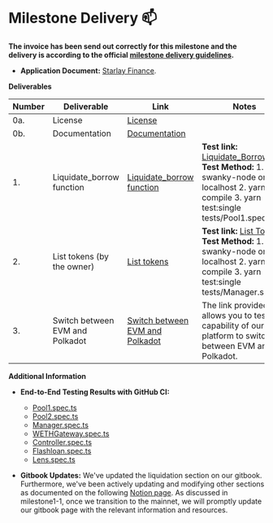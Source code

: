 # Milestone Delivery :mailbox:

**The invoice has been send out correctly for this milestone and the delivery is according to the official [milestone delivery guidelines](https://github.com/smart-contract-bounty/Support-Docs/blob/master/milestone-deliverables-guidelines.md).**  

* **Application Document:** [Starlay Finance](https://github.com/Chidasan/Ecosystem-Grants/blob/master/applications/starlay_finance.md).

**Deliverables**

| Number | Deliverable | Link | Notes |
| ------------- | ------------- | ------------- |------------- |
| 0a. | License | [License](https://github.com/starlay-finance/starlay-protocol-wasm/blob/0576d244710c7a0e904479721682929ddbff51c3/LICENSE.md) | 　|
| 0b. | Documentation | [Documentation](https://docs.starlay.finance) |　 |
| 1. | Liquidate_borrow function | [Liquidate_borrow function](https://github.com/starlay-finance/starlay-protocol-wasm/blob/0576d244710c7a0e904479721682929ddbff51c3/logics/impls/pool/mod.rs#L434)  | **Test link:** [Liquidate_Borrow](https://github.com/starlay-finance/starlay-protocol-wasm/blob/0576d244710c7a0e904479721682929ddbff51c3/tests/Pool1.spec.ts#L716) **Test Method:** 1. Run swanky-node on localhost 2. yarn compile 3. yarn test:single tests/Pool1.spec.ts |
| 2. | List tokens (by the owner) | [List tokens](https://github.com/starlay-finance/starlay-protocol-wasm/blob/0576d244710c7a0e904479721682929ddbff51c3/contracts/manager/lib.rs#L111) | **Test link:** [List Tokens](https://github.com/starlay-finance/starlay-protocol-wasm/blob/0576d244710c7a0e904479721682929ddbff51c3/tests/Manager.spec.ts#L82) **Test Method:** 1. Run swanky-node on localhost 2. yarn compile 3. yarn test:single tests/Manager.spec.ts |
| 3. | Switch between EVM and Polkadot | [Switch between EVM and Polkadot](https://testnet-wasm.starlay.finance/app/wasm) | The link provided allows you to test the capability of our platform to switch between EVM and Polkadot. |

**Additional Information**

- **End-to-End Testing Results with GitHub CI:**
  - [Pool1.spec.ts](https://github.com/starlay-finance/starlay-protocol-wasm/actions/runs/5900982103/job/16009345510#step:20:2892)
  - [Pool2.spec.ts](https://github.com/starlay-finance/starlay-protocol-wasm/actions/runs/5900982103/job/16009345510#step:20:464)
  - [Manager.spec.ts](https://github.com/starlay-finance/starlay-protocol-wasm/actions/runs/5900982103/job/16009345510#step:20:947)
  - [WETHGateway.spec.ts](https://github.com/starlay-finance/starlay-protocol-wasm/actions/runs/5900982103/job/16009345510#step:20:1922)
  - [Controller.spec.ts](https://github.com/starlay-finance/starlay-protocol-wasm/actions/runs/5900982103/job/16009345510#step:20:2389)
  - [Flashloan.spec.ts](https://github.com/starlay-finance/starlay-protocol-wasm/actions/runs/5900982103/job/16009345510#step:20:3850)
  - [Lens.spec.ts](https://github.com/starlay-finance/starlay-protocol-wasm/actions/runs/5900982103/job/16009345510#step:20:4930)

- **Gitbook Updates:**
  We've updated the liquidation section on our gitbook. Furthermore, we've been actively updating and modifying other sections as documented on the following [Notion page](https://unruly-innovation-bff.notion.site/Starlay-Gitbook-5a9fd96d676a47fdbd411c07e0857f9e?pvs=4*). As discussed in milestone1-1, once we transition to the mainnet, we will promptly update our gitbook page with the relevant information and resources.
